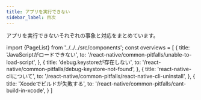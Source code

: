 ```yaml
---
title: アプリを実行できない
sidebar_label: 目次
---
```


アプリを実行できないそれぞれの事象と対応をまとめています。

<!-- textlint-disable ja-technical-writing/sentence-length,ja-technical-writing/max-comma,ja-spacing/ja-no-space-around-parentheses,jtf-style/3.3.かっこ類と隣接する文字の間のスペースの有無,ja-technical-writing/ja-no-mixed-period,ja-technical-writing/no-unmatched-pair,ja-technical-writing/no-doubled-joshi -->

import {PageList} from '../../../src/components';
const overviews = [
  {
    title: 'JavaScriptがロードできない',
    to: '/react-native/common-pitfalls/unable-to-load-script',
  },
  {
    title: 'debug.keystoreが存在しない',
    to: '/react-native/common-pitfalls/debug-keystore-not-found',
  },
  {
    title: 'react-native-cliについて',
    to: '/react-native/common-pitfalls/react-native-cli-uninstall',
  },
  {
    title: 'Xcodeでビルドが失敗する',
    to: '/react-native/common-pitfalls/cant-build-in-xcode',
  }
]

<PageList overviews={overviews} colSize={12} />

<!-- textlint-enable ja-technical-writing/sentence-length,ja-technical-writing/max-comma,ja-spacing/ja-no-space-around-parentheses,jtf-style/3.3.かっこ類と隣接する文字の間のスペースの有無,ja-technical-writing/ja-no-mixed-period,ja-technical-writing/no-unmatched-pair,ja-technical-writing/no-doubled-joshi -->
